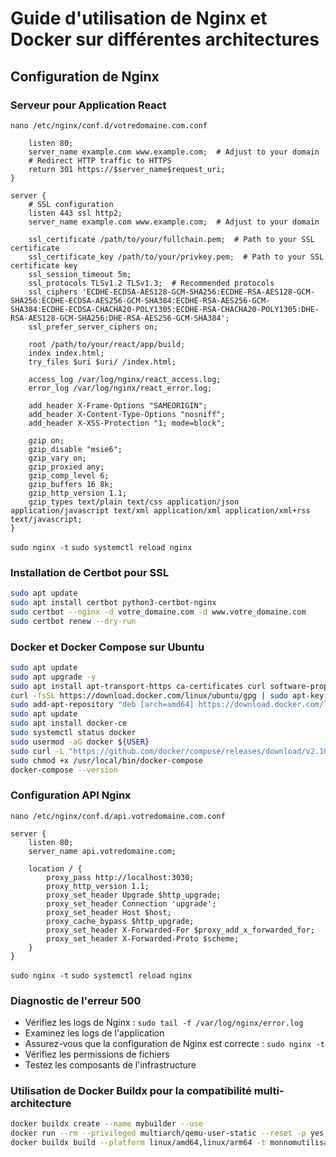 
# Guide d'utilisation de Nginx et Docker sur différentes architectures

## Configuration de Nginx

### Serveur pour Application React

```cree le ficher conf nginx
nano /etc/nginx/conf.d/votredomaine.com.conf
```
```server {
    listen 80;
    server_name example.com www.example.com;  # Adjust to your domain
    # Redirect HTTP traffic to HTTPS
    return 301 https://$server_name$request_uri;
}

server {
    # SSL configuration
    listen 443 ssl http2;
    server_name example.com www.example.com;  # Adjust to your domain

    ssl_certificate /path/to/your/fullchain.pem;  # Path to your SSL certificate
    ssl_certificate_key /path/to/your/privkey.pem;  # Path to your SSL certificate key
    ssl_session_timeout 5m;
    ssl_protocols TLSv1.2 TLSv1.3;  # Recommended protocols
    ssl_ciphers 'ECDHE-ECDSA-AES128-GCM-SHA256:ECDHE-RSA-AES128-GCM-SHA256:ECDHE-ECDSA-AES256-GCM-SHA384:ECDHE-RSA-AES256-GCM-SHA384:ECDHE-ECDSA-CHACHA20-POLY1305:ECDHE-RSA-CHACHA20-POLY1305:DHE-RSA-AES128-GCM-SHA256:DHE-RSA-AES256-GCM-SHA384';
    ssl_prefer_server_ciphers on;

    root /path/to/your/react/app/build;
    index index.html;
    try_files $uri $uri/ /index.html;

    access_log /var/log/nginx/react_access.log;
    error_log /var/log/nginx/react_error.log;

    add_header X-Frame-Options "SAMEORIGIN";
    add_header X-Content-Type-Options "nosniff";
    add_header X-XSS-Protection "1; mode=block";

    gzip on;
    gzip_disable "msie6";
    gzip_vary on;
    gzip_proxied any;
    gzip_comp_level 6;
    gzip_buffers 16 8k;
    gzip_http_version 1.1;
    gzip_types text/plain text/css application/json application/javascript text/xml application/xml application/xml+rss text/javascript;
}

```
`sudo nginx -t`
`sudo systemctl reload nginx`

### Installation de Certbot pour SSL

```bash
sudo apt update
sudo apt install certbot python3-certbot-nginx
sudo certbot --nginx -d votre_domaine.com -d www.votre_domaine.com
sudo certbot renew --dry-run
```

### Docker et Docker Compose sur Ubuntu

```bash
sudo apt update
sudo apt upgrade -y
sudo apt install apt-transport-https ca-certificates curl software-properties-common
curl -fsSL https://download.docker.com/linux/ubuntu/gpg | sudo apt-key add -
sudo add-apt-repository "deb [arch=amd64] https://download.docker.com/linux/ubuntu $(lsb_release -cs) stable"
sudo apt update
sudo apt install docker-ce
sudo systemctl status docker
sudo usermod -aG docker ${USER}
sudo curl -L "https://github.com/docker/compose/releases/download/v2.10.2/docker-compose-$(uname -s)-$(uname -m)" -o /usr/local/bin/docker-compose
sudo chmod +x /usr/local/bin/docker-compose
docker-compose --version
```

### Configuration API Nginx

```cree le ficher conf nginx
nano /etc/nginx/conf.d/api.votredomaine.com.conf
```

```nginx
server {
    listen 80;
    server_name api.votredomaine.com;

    location / {
        proxy_pass http://localhost:3030;
        proxy_http_version 1.1;
        proxy_set_header Upgrade $http_upgrade;
        proxy_set_header Connection 'upgrade';
        proxy_set_header Host $host;
        proxy_cache_bypass $http_upgrade;
        proxy_set_header X-Forwarded-For $proxy_add_x_forwarded_for;
        proxy_set_header X-Forwarded-Proto $scheme;
    }
}
```
`sudo nginx -t`
`sudo systemctl reload nginx`

### Diagnostic de l'erreur 500

- Vérifiez les logs de Nginx : `sudo tail -f /var/log/nginx/error.log`
- Examinez les logs de l'application
- Assurez-vous que la configuration de Nginx est correcte : `sudo nginx -t`
- Vérifiez les permissions de fichiers
- Testez les composants de l'infrastructure

### Utilisation de Docker Buildx pour la compatibilité multi-architecture

```bash
docker buildx create --name mybuilder --use
docker run --rm --privileged multiarch/qemu-user-static --reset -p yes
docker buildx build --platform linux/amd64,linux/arm64 -t monnomutilisateur/monimage:latest . --push
```
